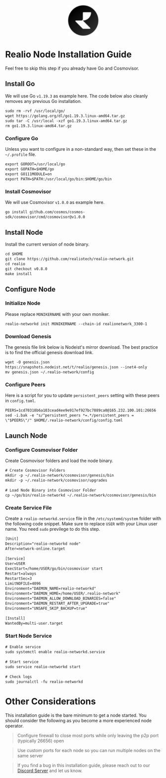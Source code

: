 <p align="center">
  <img height="100" height="auto" src="https://raw.githubusercontent.com/Nodeist/Kurulumlar/main/logos/realio.png">
</p>



# Realio Node Installation Guide
Feel free to skip this step if you already have Go and Cosmovisor.


## Install Go
We will use Go `v1.19.3` as example here. The code below also cleanly removes any previous Go installation.

```
sudo rm -rvf /usr/local/go/
wget https://golang.org/dl/go1.19.3.linux-amd64.tar.gz
sudo tar -C /usr/local -xzf go1.19.3.linux-amd64.tar.gz
rm go1.19.3.linux-amd64.tar.gz
```

### Configure Go
Unless you want to configure in a non-standard way, then set these in the `~/.profile` file.

```
export GOROOT=/usr/local/go
export GOPATH=$HOME/go
export GO111MODULE=on
export PATH=$PATH:/usr/local/go/bin:$HOME/go/bin
```


### Install Cosmovisor
We will use Cosmovisor `v1.0.0` as example here.

```
go install github.com/cosmos/cosmos-sdk/cosmovisor/cmd/cosmovisor@v1.0.0
```

## Install Node
Install the current version of node binary.

```
cd $HOME
git clone https://github.com/realiotech/realio-network.git
cd realio
git checkout v0.8.0
make install
```

## Configure Node
### Initialize Node
Please replace `MONIKERNAME` with your own moniker.

```
realio-networkd init MONIKERNAME --chain-id realionetwork_3300-1
```

### Download Genesis
The genesis file link below is Nodeist's mirror download. The best practice is to find the official genesis download link.

```
wget -O genesis.json https://snapshots.nodeist.net/t/realio/genesis.json --inet4-only
mv genesis.json ~/.realio-network/config
```

### Configure Peers
Here is a script for you to update `persistent_peers` setting with these peers in `config.toml`.
```
PEERS=1cd70318b6a103cead4ee9e917ef927bc7889ca0@165.232.100.101:26656
sed -i.bak -e "s/^persistent_peers *=.*/persistent_peers = \"$PEERS\"/" $HOME/.realio-network/config/config.toml
```

## Launch Node
### Configure Cosmovisor Folder
Create Cosmovisor folders and load the node binary.

```
# Create Cosmovisor Folders
mkdir -p ~/.realio-network/cosmovisor/genesis/bin
mkdir -p ~/.realio-network/cosmovisor/upgrades

# Load Node Binary into Cosmovisor Folder
cp ~/go/bin/realio-networkd ~/.realio-network/cosmovisor/genesis/bin
```

### Create Service File
Create a `realio-networkd.service` file in the `/etc/systemd/system` folder with the following code snippet. Make sure to replace `USER` with your Linux user name. You need `sudo` previlege to do this step.

```
[Unit]
Description="realio-networkd node"
After=network-online.target

[Service]
User=USER
ExecStart=/home/USER/go/bin/cosmovisor start
Restart=always
RestartSec=3
LimitNOFILE=4096
Environment="DAEMON_NAME=realio-networkd"
Environment="DAEMON_HOME=/home/USER/.realio-network"
Environment="DAEMON_ALLOW_DOWNLOAD_BINARIES=false"
Environment="DAEMON_RESTART_AFTER_UPGRADE=true"
Environment="UNSAFE_SKIP_BACKUP=true"

[Install]
WantedBy=multi-user.target
```

### Start Node Service
```
# Enable service
sudo systemctl enable realio-networkd.service

# Start service
sudo service realio-networkd start

# Check logs
sudo journalctl -fu realio-networkd
```

# Other Considerations
This installation guide is the bare minimum to get a node started. You should consider the following as you become a more experienced node operator.



> Configure firewall to close most ports while only leaving the p2p port (typically 26656) open

> Use custom ports for each node so you can run multiple nodes on the same server

> If you find a bug in this installation guide, please reach out to our [Discord Server](https://discord.gg/yV2nEunsTY) and let us know.
